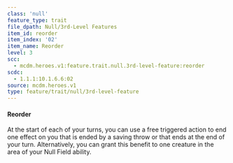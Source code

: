 ```yaml
---
class: 'null'
feature_type: trait
file_dpath: Null/3rd-Level Features
item_id: reorder
item_index: '02'
item_name: Reorder
level: 3
scc:
  - mcdm.heroes.v1:feature.trait.null.3rd-level-feature:reorder
scdc:
  - 1.1.1:10.1.6.6:02
source: mcdm.heroes.v1
type: feature/trait/null/3rd-level-feature
---
```


#### Reorder

At the start of each of your turns, you can use a free triggered action to end one effect on you that is ended by a saving throw or that ends at the end of your turn. Alternatively, you can grant this benefit to one creature in the area of your Null Field ability.
